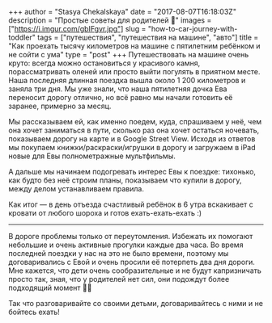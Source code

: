 +++
author = "Stasya Chekalskaya"
date = "2017-08-07T16:18:03Z"
description = "Простые советы для родителей 🙌"
images = ["https://i.imgur.com/gbIFgvr.jpg"]
slug = "how-to-car-journey-with-toddler"
tags = ["путешествия", "путешествия на машине", "авто"]
title = "Как проехать тысячу километров на машине с пятилетним ребёнком и не сойти с ума"
type = "post"
+++
Путешествовать на машине очень круто: всегда можно остановиться у красивого камня, порассматривать оленей или просто выйти погулять в приятном месте. Наша последняя длинная поездка вышла около 1 200 километров и заняла три дня. Мы уже знали, что наша пятилетняя дочка Ева переносит дорогу отлично, но всё равно мы начали готовить её заранее, примерно за месяц.

Мы рассказываем ей, как именно поедем, куда, спрашиваем у неё, чем она хочет заниматься в пути, сколько раз она хочет остаться ночевать, показываем дорогу на карте и в Google Street View.
Исходя из ответов мы покупаем книжки/раскраски/игрушки в дорогу и загружаем в iPad новые для Евы полнометражные мультфильмы.

А дальше мы начинаем подогревать интерес Евы к поездке: тихонько, как будто без неё строим планы, показываем что купили в дорогу, между делом устанавливаем правила. 

Как итог — в день отъезда счастливый ребёнок в 6 утра вскакивает с кровати от любого шороха и готов ехать-ехать-ехать :)

---

В дороге проблемы только от переутомления. Избежать их помогают небольшие и очень активные прогулки каждые два часа. Во время последней поездки у нас на это не было времени, поэтому мы договаривались с Евой и очень просили её потерпеть два дня дороги. Мне кажется, что дети очень сообразительные и не будут капризничать просто так, зная, что у родителей нет сил, они подождут более подходящий момент ✌🏻

Так что разговаривайте со своими детьми, договаривайтесь с ними и не бойтесь ехать!